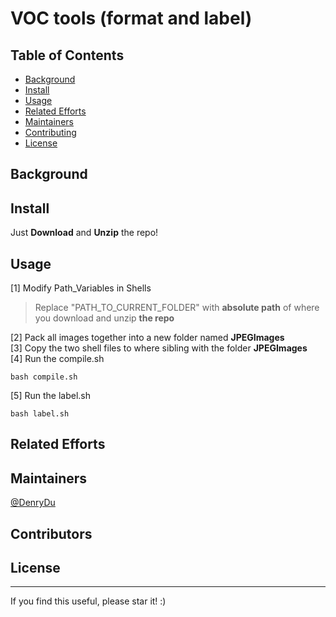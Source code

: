 # VOC tools (format and label)
## Table of Contents
- [Background](#background)
- [Install](#install)
- [Usage](#usage)
- [Related Efforts](#related-efforts)
- [Maintainers](#maintainers)
- [Contributing](#contributing)
- [License](#license)

## Background

## Install
Just **Download** and **Unzip** the repo!

## Usage
[1] Modify Path_Variables in Shells      

> Replace "PATH_TO_CURRENT_FOLDER" with **absolute path** of where you download and unzip **the repo**

[2] Pack all images together into a new folder named **JPEGImages**        
[3] Copy the two shell files to where sibling with the folder **JPEGImages**          
[4] Run the compile.sh         
```
bash compile.sh
```
[5] Run the label.sh    
``` 
bash label.sh
```

## Related Efforts
## Maintainers
[@DenryDu](https://github.com/DenryDu)
## Contributors
## License

***
If you find this useful, please star it! :)
